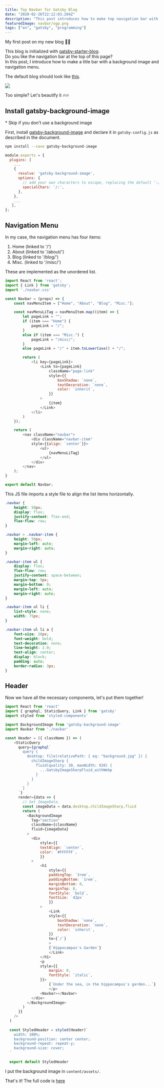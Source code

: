 ```yaml
---
title: Top Navbar for Gatsby Blog
date: "2020-02-26T22:12:03.284Z"
description: "This post introduces how to make top navigation bar with background image for Gatsby blog."
featuredImage: navbar/ogp.png
tags: ["en", "gatsby", "programming"]
---
```


My first post on my new blog 🎉🎊  

This blog is initialized with [gatsby-starter-blog](https://www.gatsbyjs.org/starters/gatsbyjs/gatsby-starter-blog/).  
Do you like the navigation bar at the top of this page?  
In this post, I introduce how to make a title bar with a background image and navigation menu.

The default blog should look like [this](https://templates.netlify.com/template/gatsby-starter-blog/).

![](default.png)

Too simple? Let's beautify it 🔥🔥   

## Install gatsby-background-image
\* Skip if you don't use a background image  

First, install [gatsby-background-image](https://www.gatsbyjs.org/packages/gatsby-background-image/) and declare it in `gatsby-config.js` as described in the document.

```bash
npm install --save gatsby-background-image
```

```javascript:title=gatsby-config.js
module.exports = {
  plugins: [
    ...
    {
      resolve: 'gatsby-background-image',
      options: {
        // add your own characters to escape, replacing the default ':/'
        specialChars: '/:',
      },
    },
    ...
   ],
};
```  

## Navigation Menu
In my case, the navigation menu has four items:
1. Home (linked to '/')
2. About (linked to '/about/')
3. Blog (linked to '/blog/')
4. Misc. (linked to '/misc/')

These are implemented as the unordered list.

```javascript:title=src/components/navbar.js
import React from 'react';
import { Link } from 'gatsby';
import './navbar.css'

const Navbar = (props) => {
    const navMenuItem = ["Home", "About", "Blog", "Misc."];

    const navMenuLiTag = navMenuItem.map((item) => {
        let pageLink = "";
        if (item === "Home") {
            pageLink = "/";
        }
        else if (item === "Misc.") {
            pageLink = "/misc/";
        }
        else pageLink = "/" + item.toLowerCase() + "/";

        return (
            <li key={pageLink}>
                <Link to={pageLink}
                    className="page-link"
                    style={{
                        boxShadow: `none`,
                        textDecoration: `none`,
                        color: `inherit`,
                    }}
                >
                    {item}
                </Link>
            </li>
        )
    });

    return (
        <nav className="navbar">
            <div className="navbar-item"
            style={{align: `center`}}>
                <ul>
                    {navMenuLiTag}
                </ul>
            </div>
        </nav>
    );
}

export default Navbar;
```

This JS file imports a style file to align the list items horizontally.

```css:title=src/components/navbar.css
.navbar {
    height: 50px;
    display: flex;
    justify-content: flex-end;
    flex-flow: row;
}

.navbar > .navbar-item {
    height: 50px;
    margin-left: auto;
    margin-right: auto;
}

.navbar-item ul {
    display: flex;
    flex-flow: row;
    justify-content: space-between;
    margin-top: 9px;
    margin-bottom: 0;
    margin-left: auto;
    margin-right: auto;
}

.navbar-item ul li {
    list-style: none;
    width: 75px;
}

.navbar-item ul li a {
    font-size: 20px;
    font-weight: bold;
    text-decoration: none;
    line-height: 2.0;
    text-align: center;
    display: block;
    padding: auto;
    border-radius: 3px;
}
```

## Header
Now we have all the necessary components, let's put them together!  

```javascript:title=src/components/header.js
import React from 'react'
import { graphql, StaticQuery, Link } from 'gatsby'
import styled from 'styled-components'

import BackgroundImage from 'gatsby-background-image'
import Navbar from './navbar'

const Header = ({ className }) => (
    <StaticQuery
      query={graphql`
        query {
          desktop: file(relativePath: { eq: "background.jpg" }) {
            childImageSharp {
              fluid(quality: 30, maxWidth: 920) {
                ...GatsbyImageSharpFluid_withWebp
              }
            }
          }
        }
      `}
      render={data => {
        // Set ImageData.
        const imageData = data.desktop.childImageSharp.fluid
        return (
          <BackgroundImage
            Tag="section"
            className={className}
            fluid={imageData}
          >
            <div
                style={{
                textAlign: `center`,
                color: `#FFFFFF`,
                }}
            >
                <h1
                    style={{
                    paddingTop: `3rem`,
                    paddingBottom: `1rem`,
                    marginBottom: 0,
                    marginTop: 0,
                    fontStyle: `bold`,
                    fontSize: `42px`
                    }}
                >
                    <Link
                    style={{
                        boxShadow: `none`,
                        textDecoration: `none`,
                        color: `inherit`,
                    }}
                    to={`/`}
                    >
                    {`Hippocampus's Garden`}
                    </Link>
                </h1>
                <p
                style={{
                    margin: 0,
                    fontStyle: `italic`,
                }}>
                    {`Under the sea, in the hippocampus's garden...`}
                    </p>
                <Navbar></Navbar>
            </div>
          </BackgroundImage>
        )
      }}
    />
  )
  
  const StyledHeader = styled(Header)`
    width: 100%;
    background-position: center center;
    background-repeat: repeat-y;
    background-size: cover;
  `
  
  export default StyledHeader
```

I put the background image in `content/assets/`.

That's it! The full code is [here](https://github.com/shionhonda/hippocampus-garden)

